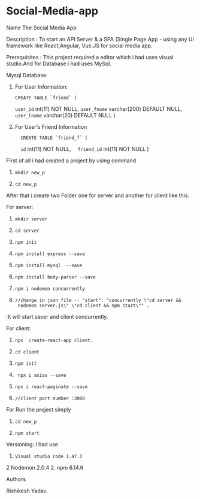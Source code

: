 # Social-Media-app
Name
The Social Media App

Description :
To start an API Server & a SPA (Single Page App - using any UI framework like React,Angular, Vue.JS for social media app.

Prerequisites :
This project required a editor which i had uses visual studio.And for Database i had  uses MySql.

Mysql Database:
  
1. For User Information:

       CREATE TABLE `friend` (
      `user_id` int(11) NOT NULL,
      `user_fname` varchar(200) DEFAULT NULL,
      `user_lname` varchar(20) DEFAULT NULL
)

2.  For User’s Friend Information

          CREATE TABLE `friend_f` (
       `  id` int(11) NOT NULL,
       `  friend_id` int(11) NOT NULL
         ) 

First of all i had created a project by using command

1.     mkdir new_p
2.     cd new_p

After that i create two Folder one for server and another for client like  this.

For server:
1.     mkdir server
2.     cd server
3.     npm init
4.     npm install express --save
5.     npm install mysql  --save
6.     npm install body-parser --save
7.     npm i nodemon concurrently
8.     //change in json file -: "start": "concurrently \"cd server &&
        nodemon server.js\" \"cd client && npm start\"" .
:It will start sever and client concurrently.
 

For client:

1.     npx  create-react-app client.
2.     cd client
3.     npm init
4.      npx i axios --save
5.     npx i react-paginate --save
6.     //client port number :3000

For Run the project simply
1.     cd new_p
2.     npm start


 Versioning:
I had use

1.     Visual studio code 1.47.3
2      Nodemon 2.0.4
2.     npm 6.14.6



Authors

Rishikesh Yadav.
